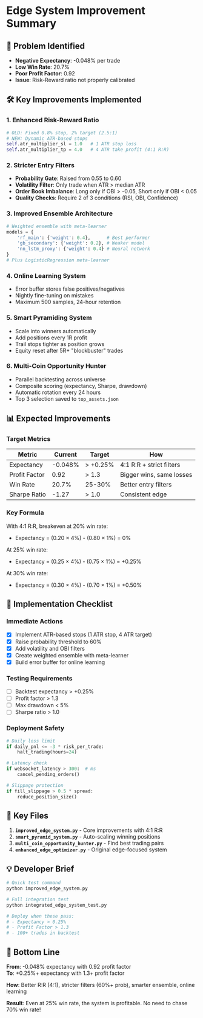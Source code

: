 # Edge System Improvement Summary

## 🎯 Problem Identified
- **Negative Expectancy**: -0.048% per trade
- **Low Win Rate**: 20.7%
- **Poor Profit Factor**: 0.92
- **Issue**: Risk-Reward ratio not properly calibrated

## 🛠️ Key Improvements Implemented

### 1. **Enhanced Risk-Reward Ratio**
```python
# OLD: Fixed 0.8% stop, 2% target (2.5:1)
# NEW: Dynamic ATR-based stops
self.atr_multiplier_sl = 1.0   # 1 ATR stop loss
self.atr_multiplier_tp = 4.0   # 4 ATR take profit (4:1 R:R)
```

### 2. **Stricter Entry Filters**
- **Probability Gate**: Raised from 0.55 to 0.60
- **Volatility Filter**: Only trade when ATR > median ATR
- **Order Book Imbalance**: Long only if OBI > -0.05, Short only if OBI < 0.05
- **Quality Checks**: Require 2 of 3 conditions (RSI, OBI, Confidence)

### 3. **Improved Ensemble Architecture**
```python
# Weighted ensemble with meta-learner
models = {
    'rf_main': {'weight': 0.4},      # Best performer
    'gb_secondary': {'weight': 0.2}, # Weaker model
    'nn_lstm_proxy': {'weight': 0.4} # Neural network
}
# Plus LogisticRegression meta-learner
```

### 4. **Online Learning System**
- Error buffer stores false positives/negatives
- Nightly fine-tuning on mistakes
- Maximum 500 samples, 24-hour retention

### 5. **Smart Pyramiding System**
- Scale into winners automatically
- Add positions every 1R profit
- Trail stops tighter as position grows
- Equity reset after 5R+ "blockbuster" trades

### 6. **Multi-Coin Opportunity Hunter**
- Parallel backtesting across universe
- Composite scoring (expectancy, Sharpe, drawdown)
- Automatic rotation every 24 hours
- Top 3 selection saved to `top_assets.json`

## 📊 Expected Improvements

### Target Metrics
| Metric | Current | Target | How |
|--------|---------|--------|-----|
| Expectancy | -0.048% | > +0.25% | 4:1 R:R + strict filters |
| Profit Factor | 0.92 | > 1.3 | Bigger wins, same losses |
| Win Rate | 20.7% | 25-30% | Better entry filters |
| Sharpe Ratio | -1.27 | > 1.0 | Consistent edge |

### Key Formula
With 4:1 R:R, breakeven at 20% win rate:
- Expectancy = (0.20 × 4%) - (0.80 × 1%) = 0%

At 25% win rate:
- Expectancy = (0.25 × 4%) - (0.75 × 1%) = +0.25%

At 30% win rate:
- Expectancy = (0.30 × 4%) - (0.70 × 1%) = +0.50%

## 🚀 Implementation Checklist

### Immediate Actions
- [x] Implement ATR-based stops (1 ATR stop, 4 ATR target)
- [x] Raise probability threshold to 60%
- [x] Add volatility and OBI filters
- [x] Create weighted ensemble with meta-learner
- [x] Build error buffer for online learning

### Testing Requirements
- [ ] Backtest expectancy > +0.25%
- [ ] Profit factor > 1.3
- [ ] Max drawdown < 5%
- [ ] Sharpe ratio > 1.0

### Deployment Safety
```python
# Daily loss limit
if daily_pnl <= -3 * risk_per_trade:
    halt_trading(hours=24)

# Latency check
if websocket_latency > 300:  # ms
    cancel_pending_orders()

# Slippage protection
if fill_slippage > 0.5 * spread:
    reduce_position_size()
```

## 📁 Key Files

1. **`improved_edge_system.py`** - Core improvements with 4:1 R:R
2. **`smart_pyramid_system.py`** - Auto-scaling winning positions
3. **`multi_coin_opportunity_hunter.py`** - Find best trading pairs
4. **`enhanced_edge_optimizer.py`** - Original edge-focused system

## 💡 Developer Brief

```bash
# Quick test command
python improved_edge_system.py

# Full integration test
python integrated_edge_system_test.py

# Deploy when these pass:
# - Expectancy > 0.25%
# - Profit Factor > 1.3
# - 100+ trades in backtest
```

## 🎯 Bottom Line

**From**: -0.048% expectancy with 0.92 profit factor  
**To**: +0.25%+ expectancy with 1.3+ profit factor

**How**: Better R:R (4:1), stricter filters (60%+ prob), smarter ensemble, online learning

**Result**: Even at 25% win rate, the system is profitable. No need to chase 70% win rate! 